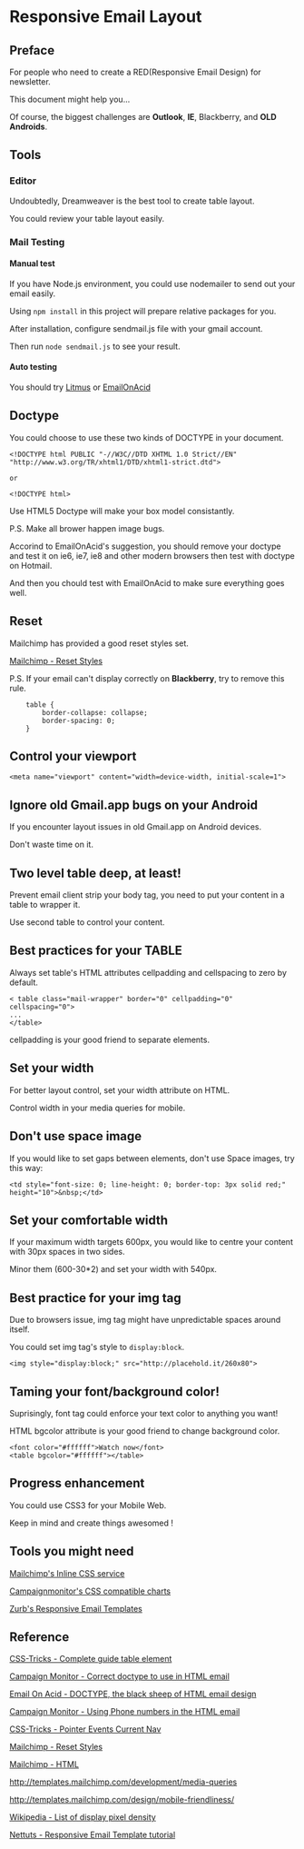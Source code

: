 # Responsive Email Layout


## Preface

For people who need to create a RED(Responsive Email Design) for newsletter.

This document might help you...

Of course, the biggest challenges are **Outlook**, **IE**, Blackberry, and **OLD Androids**.



## Tools

### Editor

Undoubtedly, Dreamweaver is the best tool to create table layout.

You could review your table layout easily.

### Mail Testing

#### Manual test

If you have Node.js environment, you could use nodemailer to send out your email easily.

Using `npm install` in this project will prepare relative packages for you.

After installation, configure sendmail.js file with your gmail account.

Then run `node sendmail.js` to see your result.

#### Auto testing

You should try [Litmus](http://www.litmus.com) or [EmailOnAcid](http://www.emailonacid.com)


## Doctype

You could choose to use these two kinds of DOCTYPE in your document.

```
<!DOCTYPE html PUBLIC "-//W3C//DTD XHTML 1.0 Strict//EN" "http://www.w3.org/TR/xhtml1/DTD/xhtml1-strict.dtd">

or

<!DOCTYPE html>

```

Use HTML5 Doctype will make your box model consistantly.

P.S. Make all brower happen image bugs.

Accorind to EmailOnAcid's suggestion, you should remove your doctype and test it on ie6, ie7, ie8 and other modern browsers then test with doctype on Hotmail.

And then you chould test with EmailOnAcid to make sure everything goes well.



## Reset

Mailchimp has provided a good reset styles set.

[Mailchimp - Reset Styles](http://templates.mailchimp.com/development/css/reset-styles)

P.S. If your email can't display correctly on **Blackberry**, try to remove this rule.

```
    table {
        border-collapse: collapse;
        border-spacing: 0;
    }
```


## Control your viewport

```
<meta name="viewport" content="width=device-width, initial-scale=1"> 
```


## Ignore old Gmail.app bugs on your Android

If you encounter layout issues in old Gmail.app on Android devices.

Don't waste time on it.




## Two level table deep, at least!

Prevent email client strip your body tag, you need to put your content in a table to wrapper it.

Use second table to control your content.



## Best practices for your TABLE

Always set table's HTML attributes cellpadding and cellspacing to zero by default.

```
< table class="mail-wrapper" border="0" cellpadding="0" cellspacing="0">
...
</table>
```

cellpadding is your good friend to separate elements.
 

## Set your width

For better layout control, set your width attribute on HTML.

Control width in your media queries for mobile.


## Don't use space image

If you would like to set gaps between elements, don't use Space images, try this way:

```
<td style="font-size: 0; line-height: 0; border-top: 3px solid red;" height="10">&nbsp;</td> 
```


## Set your comfortable width

If your maximum width targets 600px, you would like to centre your content with 30px spaces in two sides.

Minor them (600-30*2) and set your width with 540px.




## Best practice for your img tag

Due to browsers issue, img tag might have unpredictable spaces around itself.

You could set img tag's style to `display:block`.

```
<img style="display:block;" src="http://placehold.it/260x80">
```


## Taming your font/background color!

Suprisingly, font tag could enforce your text color to anything you want!

HTML bgcolor attribute is your good friend to change background color.

```
<font color="#ffffff">Watch now</font>
<table bgcolor="#ffffff"></table>

```


## Progress enhancement

You could use CSS3 for your Mobile Web.

Keep in mind and create things awesomed !



## Tools you might need

[Mailchimp's Inline CSS service](http://beaker.mailchimp.com/inline-css)

[Campaignmonitor's CSS compatible charts](http://www.campaignmonitor.com/css/)

[Zurb's Responsive Email Templates](http://zurb.com/playground/responsive-email-templates)




## Reference

[CSS-Tricks - Complete guide table element](http://css-tricks.com/complete-guide-table-element/)

[Campaign Monitor - Correct doctype to use in HTML email](http://www.campaignmonitor.com/blog/post/3317/correct-doctype-to-use-in-html-email/)

[Email On Acid - DOCTYPE, the black sheep of HTML email design](http://www.emailonacid.com/blog/details/C13/doctype_-_the_black_sheep_of_html_email_design)

[Campaign Monitor - Using Phone numbers in the HTML email](http://www.campaignmonitor.com/blog/post/3571/using-phone-numbers-in-html-email/)

[CSS-Tricks - Pointer Events Current Nav](http://css-tricks.com/pointer-events-current-nav/)

[Mailchimp - Reset Styles](http://templates.mailchimp.com/development/css/reset-styles)

[Mailchimp - HTML](http://templates.mailchimp.com/development/html)

http://templates.mailchimp.com/development/media-queries

http://templates.mailchimp.com/design/mobile-friendliness/

[Wikipedia - List of display pixel density](http://en.wikipedia.org/wiki/List_of_displays_by_pixel_density)

[Nettuts - Responsive Email Template tutorial](http://hub.tutsplus.com/tutorials/build-an-html-email-template-from-scratch--webdesign-12770)


